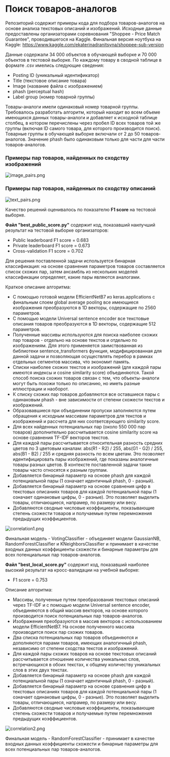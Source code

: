 # Поиск товаров-аналогов

Репозиторий содержит примеры кода для подбора товаров-аналогов на основе анализа текстовых описаний и изображений. Исходные данные предоставлены организаторами соревнования "Shoppee - Price Match Guarantee", проводившегося на Kaggle. Финальная версия ноутбука на Kaggle: https://www.kaggle.com/ekaterinadranitsyna/shoppee-sub-version

Данные содержали 34 000 объектов в обучающей выборке и 70 000 объектов в тестовой выборке. По каждому товару в сводной таблице в формате .csv имелись следующие сведения:
- Posting ID (уникальный идентификатор)
- Title (текстовое описание товара)
- Image (название файла с изображением)
- phash (perceptual hash)
- Label group (номер товарной группы)

Товары-аналоги имели одинаковый номер товарной группы. Требовалось разработать алгоритм, который находит во всем объеме имеющихся данных товары-аналоги и добавляет к исходной таблице столбец, в котором перечислены через пробел ID всех товаров той же группы (включая ID самого товара, для которого производится поиск). Товарные группы в обучающей выборке включали от 2 до 50 товаров-аналогов. Значение phash было одинаковым только для части для части товаров-аналогов.

### Примеры пар товаров, найденных по сходству изображений
![image_pairs.png](image_pairs.png)

### Примеры пар товаров, найденных по сходству описаний
![text_pairs.png](text_pairs.png)

Качество решений оценивалось по показателю **F1 score** на тестовой выборке.

**Файл "best_public_score.py"** содержит код, показавший наилучший результат на тестовой выборке организаторов:
- Public leaderboard F1 score = 0.683
- Private leaderboard F1 score = 0.673
- Cross-validation F1 score = 0.702

Для решения поставленной задачи используется бинарная классификация: на основе сравнения параметров товаров составляется список схожих пар, затем ансамбль из нескольких моделей классификации определяет, какие пары являются аналогами.

Краткое описание алгоритма:
- С помощью готовой модели EfficientNetB7 из keras.applications с финальным слоем global average pooling все имеющиеся изображения преобразуются в 1D векторы, содержащие по 2560 параметров.
- С помощью модели Universal sentence encoder все текстовые описания товаров преобразуются в 1D векторы, содержащие 512 параметров.
- Полученные массивы используются для поиска наиболее схожих пар товаров - отдельно на основе текстов и отдельно по изображениям. Для этого применяется заимствованная из библиотеки sentence_transformers функция, модифицированная для данной задачи и позволяющая осуществлять перебор в рамках отдельных сегментов массива, что экономит память.
- Списки наиболее схожих текстов и изображений (для каждой пары имеются индексы и cosine similarity score) объединяются. Такой способ поиска схожих товаров связан с тем, что объекты-аналоги могут быть похожи только по описанию, но иметь разные иллюстрации и наоборот.
- К списку схожих пар товаров добавляются все оставшиеся пары с одинаковым phash - вне зависимости от степени схожести текстов и изображений.
- Образовавшиеся при объединении пропуски заполняются путем обращения к исходным массивам параметров для текстов и изображений и рассчета для них соответсвующего similarity score.
- Для всех найденных потенциальных пар (около 550 000 пар товаров) дополнительно рассчитывается cosine similarity score на основе сравнения TF-IDF векторов текстов.
- Для каждой пары рассчитывается относительная разность средних цветов по 3 цветовым каналам: abs(R1 - R2) / 255, abs(G1 - G2) / 255, abs(B1 - B2) / 255 и средняя разность по всем цветам. Это позволяет идентифицировать пары изображений, где показаны аналогичные товары разных цветов. В контексте поставленной задачи такие товары часто относятся к разным группам.
- Добавляется бинарный параметр на основе phash для каждой потенциальной пары (1 означает идентичный phash, 0 - разный).
- Добавляется бинарный параметр на основе сравнения цифр в текстовых описаниях товаров для каждой потенциальной пары (1 означает одинаковые цифры, 0 - разные). Это позволяет выделить товары, отличающиеся, напрамер, по размеру или весу.
- Добавляются сводные числовые коэффициенты, показывающие степень схожести товаров и получаемые путем перемножения предыдущих коэффициентов.

![correlation1.png](correlation1.png)

Финальная модель - VotingClassifier - объединяет модели GaussianNB, RandomForestClassifier и KNeighborsClassifier и принимает в качестве входных данных коэффициенты схожести и бинарные параметры для всех потенциальных пар товаров-аналогов.

**Файл "best_local_score.py"** содержит код, показавший наиболее высокий результат на кросс-валидации на учебной выборке:
- F1 score = 0.753

Описание алгоритма:
- Массивы, полученные путем преобразования текстовых описаний через TF-IDF и с помощью модели Universal sentence encoder, объединяются в общий массив векторов, на основе которого производится поиск потенциальных пар товаров-аналогов.
- Изображения преобразуются в массив векторов с использованием модели EfficientNetB7. На основе полученного массива производится поиск пар схожих товаров.
- Два списка потенциальных пар товаров объединяются и дополняются парами товаров, имеющих аналогичный phash, независимо от степени сходства текстов и изображений.
- Для каждой пары схожих товаров на основе текстовых описаний рассчитывается отношение количества уникальных слов, встречающихся в обоих текстах, к общему количеству уникальных слов в этих двух текстах.
- Добавляется бинарный параметр на основе phash для каждой потенциальной пары (1 означает идентичный phash, 0 - разный).
- Добавляется бинарный параметр на основе сравнения цифр в текстовых описаниях товаров для каждой потенциальной пары (1 означает одинаковые цифры, 0 - разные). Это позволяет выделить товары, отличающиеся, напрамер, по размеру или весу.
- Добавляются сводные числовые коэффициенты, показывающие степень схожести товаров и получаемые путем перемножения предыдущих коэффициентов.

![correlation2.png](correlation2.png)

Финальная модель - RandomForestClassifier - принимает в качестве входных данных коэффициенты схожести и бинарные параметры для всех потенциальных пар товаров-аналогов.
